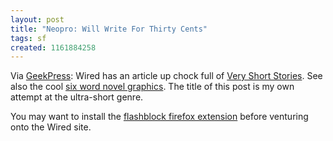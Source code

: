 ```yaml
---
layout: post
title: "Neopro: Will Write For Thirty Cents"
tags: sf
created: 1161884258
---
```

Via [GeekPress](http://www.geekpress.com/2006/10/6-word-short-stories.html):  Wired has an article up chock full of [Very Short Stories](http://wired.com/wired/archive/14.11/sixwords.html).  See also the cool [six word novel graphics](http://blog.wired.com/sixwords/).  The title of this post is my own attempt at the ultra-short genre.<!--break-->

You may want to install the [flashblock firefox extension](http://flashblock.mozdev.org/) before venturing onto the Wired site.
